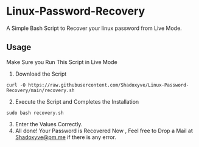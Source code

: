 # Linux-Password-Recovery
A Simple Bash Script to Recover your linux password from Live Mode.
## Usage
Make Sure you Run This Script in Live Mode 

1. Download the Script
```
curl -O https://raw.githubusercontent.com/Shadoxyve/Linux-Password-Recovery/main/recovery.sh
``` 
2. Execute the Script and Completes the Installation
```
sudo bash recovery.sh
```
3. Enter the Values Correctly.
4. All done! Your Password is Recovered Now , Feel free to Drop a Mail at Shadoxyve@pm.me if there is any error.
